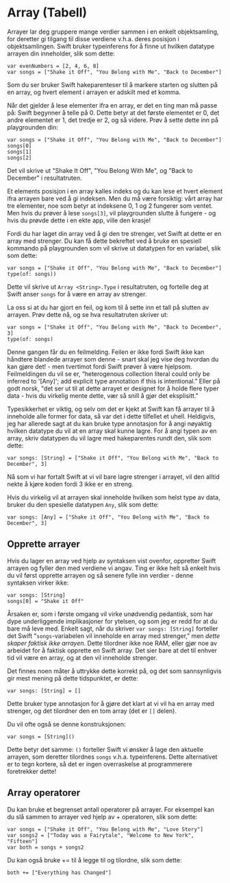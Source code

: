 # Array (Tabell)

Arrayer lar deg gruppere mange verdier sammen i en enkelt objektsamling, for deretter gi tilgang til disse verdiene v.h.a. deres posisjon i objektsamlingen. Swift bruker typeinferens for å finne ut hvilken datatype arrayen din inneholder, slik som dette:

    var evenNumbers = [2, 4, 6, 8]
    var songs = ["Shake it Off", "You Belong with Me", "Back to December"]

Som du ser bruker Swift hakeparenteser til å markere starten og slutten på en array, og hvert element i arrayen er adskilt med et komma.

Når det gjelder å lese elementer ifra en array, er det en ting man må passe på: Swift begynner å telle på 0. Dette betyr at det første elementet er 0, det andre elementet er 1, det tredje er 2, og så videre. Prøv å sette dette inn på playgrounden din:

    var songs = ["Shake it Off", "You Belong with Me", "Back to December"]
    songs[0]
    songs[1]
    songs[2]

Det vil skrive ut "Shake It Off", "You Belong With Me", og "Back to December" i resultatruten.

Et elements posisjon i en array kalles indeks og du kan lese et hvert element ifra arrayen bare ved å gi indeksen. Men du må være forsiktig: vårt array har tre elementer, noe som betyr at indeksene 0, 1 og 2 fungerer som ventet. Men hvis du prøver å lese `songs[3]`, vil playgrounden slutte å fungere - og hvis du prøvde dette i en ekte app, ville den krasje!

Fordi du har laget din array ved å gi den tre strenger, vet Swift at dette er en array med strenger. Du kan få dette bekreftet ved å bruke en spesiell kommando på playgrounden som vil skrive ut datatypen for en variabel, slik som dette:

    var songs = ["Shake it Off", "You Belong with Me", "Back to December"]
    type(of: songs))

Dette vil skrive ut `Array <String>.Type` i resultatruten, og fortelle deg at Swift anser `songs` for å være en array av strenger.

La oss si at du har gjort en feil, og kom til å sette inn et tall på slutten av arrayen. Prøv dette nå, og se hva resultatruten skriver ut:

    var songs = ["Shake it Off", "You Belong with Me", "Back to December", 3]
    type(of: songs)

Denne gangen får du en feilmelding. Feilen er ikke fordi Swift ikke kan håndtere blandede arrayer som denne - snart skal jeg vise deg hvordan du kan gjøre det! - men tvertimot fordi Swift prøver å være hjelpsom. Feilmeldingen du vil se er, “heterogenous collection literal could only be inferred to '[Any]'; add explicit type annotation if this is intentional.” Eller på godt norsk, "det ser ut til at dette arrayet er designet for å holde flere typer data - hvis du virkelig mente dette, vær så snill å gjør det eksplisitt."

Typesikkerhet er viktig, og selv om det er kjekt at Swift kan få arrayer til å inneholde alle former for data, så var det i dette tilfellet et uhell. Heldigvis, jeg har allerede sagt at du kan bruke type annotasjon for å angi nøyaktig hvilken datatype du vil at en array skal kunne lagre. For å angi typen av en array, skriv datatypen du vil lagre med hakeparentes rundt den, slik som dette:

    var songs: [String] = ["Shake it Off", "You Belong with Me", "Back to December", 3]

Nå som vi har fortalt Swift at vi vil bare lagre strenger i arrayet, vil den alltid nekte å kjøre koden fordi 3 ikke er en streng.

Hvis du virkelig vil at arrayen skal inneholde hvilken som helst type av data, bruker du den spesielle datatypen `Any`, slik som dette:

    var songs: [Any] = ["Shake it Off", "You Belong with Me", "Back to December", 3]


## Opprette arrayer

Hvis du lager en array ved hjelp av syntaksen vist ovenfor, oppretter Swift arrayen og fyller den med verdiene vi angav. Ting er ikke helt så enkelt hvis du vil først opprette arrayen og så senere fylle inn verdier - denne syntaksen virker ikke:

    var songs: [String]
    songs[0] = "Shake it Off"

Årsaken er, som i første omgang vil virke unødvendig pedantisk, som har dype underliggende implikasjoner for ytelsen, og som jeg er redd for at du bare må leve med. Enkelt sagt, når du skriver `var songs: [String]` forteller det Swift "`songs`-variabelen vil inneholde en array med strenger," men *dette skaper faktisk ikke arrayen*. Dette tilordner ikke noe RAM, eller gjør noe av arbeidet for å faktisk opprette en Swift array. Det sier bare at det til enhver tid vil være en array, og at den vil inneholde strenger.

Det finnes noen måter å uttrykke dette korrekt på, og det som sannsynligvis gir mest mening på dette tidspunktet, er dette:

    var songs: [String] = []

Dette bruker type annotasjon for å gjøre det klart at vi vil ha en array med strenger, og det tilordner den en tom array (det er `[]` delen).

Du vil ofte også se denne konstruksjonen:

    var songs = [String]()

Dette betyr det samme: `()` forteller Swift vi ønsker å lage den aktuelle arrayen, som deretter tilordnes `songs` v.h.a. typeinferens. Dette alternativet er to tegn kortere, så det er ingen overraskelse at programmerere foretrekker dette!


## Array operatorer

Du kan bruke et begrenset antall operatorer på arrayer. For eksempel kan du slå sammen to arrayer ved hjelp av + operatoren, slik som dette:

    var songs = ["Shake it Off", "You Belong with Me", "Love Story"]
    var songs2 = ["Today was a Fairytale", "Welcome to New York", "Fifteen"]
    var both = songs + songs2

Du kan også bruke += til å legge til og tilordne, slik som dette:

    both += ["Everything has Changed"]